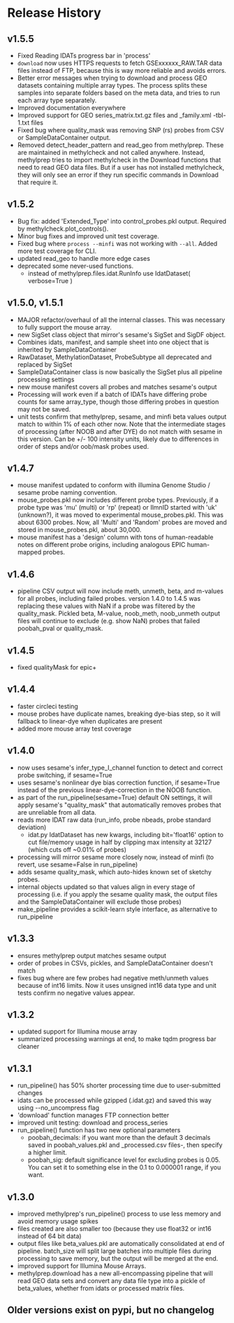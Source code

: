 # Release History

## v1.5.5
- Fixed Reading IDATs progress bar in 'process'
- `download` now uses HTTPS requests to fetch GSExxxxxx_RAW.TAR data files instead of FTP, because this is way more reliable and avoids errors.
- Better error messages when trying to download and process GEO datasets containing multiple array types. The process splits these samples into separate folders based on the meta data, and tries to run each array type separately.
- Improved documentation everywhere
- Improved support for GEO series_matrix.txt.gz files and _family.xml -tbl-1.txt files
- Fixed bug where quality_mask was removing SNP (rs) probes from CSV or SampleDataContainer output.
- Removed detect_header_pattern and read_geo from methylprep. These are maintained in methylcheck and
  not called anywhere. Instead, methylprep tries to import methylcheck in the Download functions that need
  to read GEO data files. But if a user has not installed methylcheck, they will only see an error if they
  run specific commands in Download that require it.

## v1.5.2
- Bug fix: added 'Extended_Type' into control_probes.pkl output. Required by methylcheck.plot_controls().
- Minor bug fixes and improved unit test coverage.
- Fixed bug where `process --minfi` was not working with `--all`. Added more test coverage for CLI.
- updated read_geo to handle more edge cases
- deprecated some never-used functions.
  - instead of methylprep.files.idat.RunInfo use IdatDataset( verbose=True )


## v1.5.0, v1.5.1
- MAJOR refactor/overhaul of all the internal classes. This was necessary to fully support the mouse array.
- new SigSet class object that mirror's sesame's SigSet and SigDF object.
- Combines idats, manifest, and sample sheet into one object that is inherited by SampleDataContainer
- RawDataset, MethylationDataset, ProbeSubtype all deprecated and replaced by SigSet
- SampleDataContainer class is now basically the SigSet plus all pipeline processing settings
- new mouse manifest covers all probes and matches sesame's output
- Processing will work even if a batch of IDATs have differing probe counts for same array_type, though those
differing probes in question may not be saved.
- unit tests confirm that methylprep, sesame, and minfi beta values output match to within 1% of each other now. Note that the intermediate stages of processing (after NOOB and after DYE) do not match
with sesame in this version. Can be +/- 100 intensity units, likely due to differences in order of
steps and/or oob/mask probes used.

## v1.4.7
- mouse manifest updated to conform with illumina Genome Studio / sesame probe naming convention.
- mouse_probes.pkl now includes different probe types. Previously, if a probe type was 'mu' (multi)
or 'rp' (repeat) or IlmnID started with 'uk' (unknown?), it was moved to experimental mouse_probes.pkl.
This was about 6300 probes.
Now, all 'Multi' and 'Random' probes are moved and stored in mouse_probes.pkl, about 30,000.
- mouse manifest has a 'design' column with tons of human-readable notes on different probe origins,
including analogous EPIC human-mapped probes.

## v1.4.6
- pipeline CSV output will now include meth, unmeth, beta, and m-values for all probes, including failed probes.
    version 1.4.0 to 1.4.5 was replacing these values with NaN if a probe was filtered by the quality_mask.
    Pickled beta, M-value, noob_meth, noob_unmeth output files will continue to exclude (e.g. show NaN) probes that failed poobah_pval or quality_mask.

## v1.4.5
- fixed qualityMask for epic+

## v1.4.4
- faster circleci testing
- mouse probes have duplicate names, breaking dye-bias step, so it will fallback to linear-dye when duplicates are present
- added more mouse array test coverage

## v1.4.0
- now uses sesame's infer_type_I_channel function to detect and correct probe switching, if sesame=True
- uses sesame's nonlinear dye bias correction function, if sesame=True
    instead of the previous linear-dye-correction in the NOOB function.
- as part of the run_pipeline(sesame=True) default ON settings, it will apply sesame's "quality_mask"
    that automatically removes probes that are unreliable from all data.
- reads more IDAT raw data (run_info, probe nbeads, probe standard deviation)
    - idat.py IdatDataset has new kwargs, including bit='float16' option to cut file/memory usage in half
    by clipping max intensity at 32127 (which cuts off ~0.01% of probes)
- processing will mirror sesame more closely now, instead of minfi (to revert, use sesame=False in run_pipeline)
- adds sesame quality_mask, which auto-hides known set of sketchy probes.
- internal objects updated so that values align in every stage of processing
    (i.e. if you apply the sesame quality mask, the output files and the SampleDataContainer will exclude those probes)
- make_pipeline provides a scikit-learn style interface, as alternative to run_pipeline

## v1.3.3
- ensures methylprep output matches sesame output
- order of probes in CSVs, pickles, and SampleDataContainer doesn't match
- fixes bug where are few probes had negative meth/unmeth values because of int16 limits.
    Now it uses unsigned int16 data type and unit tests confirm no negative values appear.

## v1.3.2
- updated support for Illumina mouse array
- summarized processing warnings at end, to make tqdm progress bar cleaner

## v1.3.1
- run_pipeline() has 50% shorter processing time due to user-submitted changes
- idats can be processed while gzipped (.idat.gz) and saved this way using --no_uncompress flag
- 'download' function manages FTP connection better
- improved unit testing: download and process_series
- run_pipeline() function has two new optional parameters
    - poobah_decimals: if you want more than the default 3 decimals saved in poobah_values.pkl and _processed.csv files-, then specify a higher limit.
    - poobah_sig: default significance level for excluding probes is 0.05. You can set it to something
    else in the 0.1 to 0.000001 range, if you want.

## v1.3.0
- improved methylprep's run_pipeline() process to use less memory and avoid memory usage spikes
- files created are also smaller too (because they use float32 or int16 instead of 64 bit data)
- output files like beta_values.pkl are automatically consolidated at end of pipeline.
    batch_size will split large batches into multiple files during processing to save memory,
    but the output will be merged at the end.
- improved support for Illumina Mouse Arrays.
- methylprep.download has a new all-encompassing pipeline that will read GEO data sets and convert
    any data file type into a pickle of beta_values, whether from idats or processed matrix files.

## Older versions exist on pypi, but no changelog
